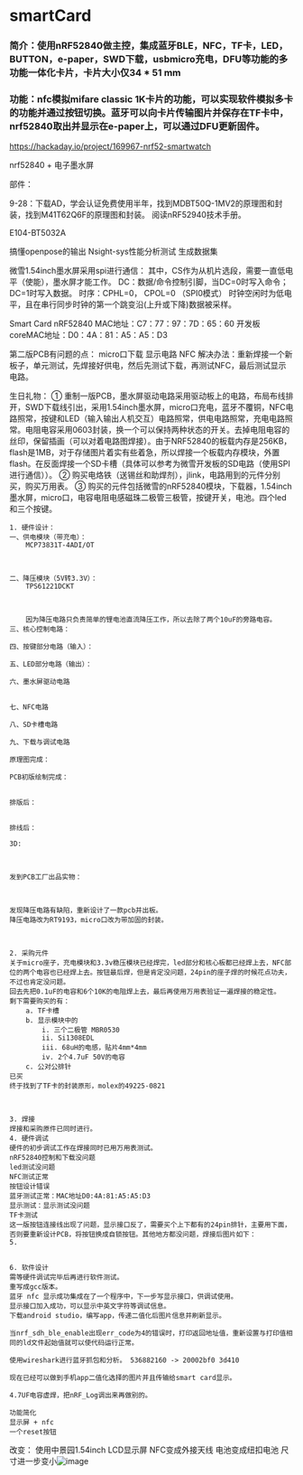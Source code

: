 # smartCard

### 简介：使用nRF52840做主控，集成蓝牙BLE，NFC，TF卡，LED，BUTTON，e-paper，SWD下载，usbmicro充电，DFU等功能的多功能一体化卡片，卡片大小仅34 * 51 mm

### 功能：nfc模拟mifare classic 1K卡片的功能，可以实现软件模拟多卡的功能并通过按钮切换。蓝牙可以向卡片传输图片并保存在TF卡中，nrf52840取出并显示在e-paper上，可以通过DFU更新固件。
https://hackaday.io/project/169967-nrf52-smartwatch

nrf52840 + 电子墨水屏

部件：


9-28：下载AD，学会认证免费使用半年，找到MDBT50Q-1MV2的原理图和封装，找到M41T62Q6F的原理图和封装。
		阅读nRF52940技术手册。

E104-BT5032A

搞懂openpose的输出
Nsight-sys性能分析测试
生成数据集

微雪1.54inch墨水屏采用spi进行通信：
	其中，CS作为从机片选段，需要一直低电平（使能），墨水屏才能工作。
	DC：数据/命令控制引脚，当DC=0时写入命令；DC=1时写入数据。
	时序：CPHL=0， CPOL=0 （SPI0模式）
	时钟空闲时为低电平，且在串行同步时钟的第一个跳变沿(上升或下降)数据被采样。

Smart Card
 nRF52840 MAC地址：C7：77：97：7D：65：60
开发板coreMAC地址：D0：4A：81：A5：A5：D3

第二版PCB有问题的点：
	micro口下载
	显示电路
	NFC
解决办法：重新焊接一个新板子，单元测试，先焊接好供电，然后先测试下载，再测试NFC，最后测试显示电路。

生日礼物：
	① 重制一版PCB，墨水屏驱动电路采用驱动板上的电路，布局布线排开，SWD下载线引出，采用1.54inch墨水屏，micro口充电，蓝牙不覆铜，NFC电路照常，按键和LED（输入输出人机交互）电路照常，供电电路照常，充电电路照常。电阻电容采用0603封装，换一个可以保持两种状态的开关。去掉电阻电容的丝印，保留插画（可以对着电路图焊接）。由于NRF52840的板载内存是256KB，flash是1MB，对于存储图片着实有些着急，所以焊接一个板载内存模块，外置flash。在反面焊接一个SD卡槽（具体可以参考为微雪开发板的SD电路（使用SPI进行通信））。
	② 购买电烙铁（送锡丝和助焊剂），jlink，电路用到的元件分别买，购买万用表。
	③ 购买的元件包括微雪的nRF52840模块，下载器，1.54inch墨水屏，micro口，电容电阻电感磁珠二极管三极管，按键开关，电池。四个led和三个按键。
	
	1. 硬件设计：
	一、供电模块（带充电）：
		MCP73831T-4ADI/OT
		
		
		
	二、降压模块（5V转3.3V）：
		TPS61221DCKT
		
		
		
		因为降压电路只负责简单的锂电池直流降压工作，所以去除了两个10uF的旁路电容。
	三、核心控制电路：
		
	四、按键部分电路（输入）：
		
	五、LED部分电路（输出）：
		
	六、墨水屏驱动电路
		
		
	七、NFC电路
		
	八、SD卡槽电路
		
	九、下载与调试电路
		
	原理图完成：
	
	PCB初版绘制完成：
	
	
	排版后：
	
	
	排线后：
	
	3D:
	
	
	
	发到PCB工厂出品实物：
	
	
	
	发现降压电路有缺陷，重新设计了一款pcb并出板。
	降压电路改为RT9193，micro口改为带加固的封装。
	
	
	
	2. 采购元件
	关于micro座子，充电模块和3.3v稳压模块已经焊完，led部分和核心板都已经焊上去，NFC部位的两个电容也已经焊上去。按钮最后焊，但是肯定没问题，24pin的座子焊的时候花点功夫，不过也肯定没问题。
	回去先把0.1uF的电容和6个10K的电阻焊上去，最后再使用万用表验证一遍焊接的稳定性。
	剩下需要购买的有：
		a. TF卡槽
		b. 显示模块中的
			i. 三个二极管 MBR0530
			ii. Si1308EDL
			iii. 68uH的电感，贴片4mm*4mm
			iv. 2个4.7uF 50V的电容
		c. 公对公排针
	已买
	终于找到了TF卡的封装原形，molex的49225-0821
	
			
			
	3. 焊接
	焊接和采购原件已同时进行。
	4. 硬件调试
	硬件的初步调试工作在焊接同时已用万用表测试。
	nRF52840控制和下载没问题
	led测试没问题
	NFC测试正常
	按钮设计错误
	蓝牙测试正常：MAC地址D0:4A:81:A5:A5:D3
	显示测试：显示测试没问题
	TF卡测试
	这一版按钮连接线出现了问题，显示接口反了，需要买个上下都有的24pin排针，主要用下面，否则要重新设计PCB，将按钮换成自锁按钮。其他地方都没问题，焊接后图片如下：
	5. 
	
	
	6. 软件设计
	需等硬件调试完毕后再进行软件测试。
	重写成gcc版本。
	蓝牙 nfc 显示成功集成在了一个程序中，下一步写显示接口，供调试使用。
	显示接口加入成功，可以显示中英文字符等调试信息。
	下载android studio，编写app，传递二值化后图片信息并刷新显示。
	
	当nrf_sdh_ble_enable出现err_code为4的错误时，打印返回地址值，重新设置与打印值相同的ld文件起始值就可以使代码运行正常。
	
	使用wireshark进行蓝牙抓包和分析。 536882160 -> 20002bf0 3d410

	现在已经可以做到手机app二值化选择的图片并且传输给smart card显示。
	
	4.7UF电容虚焊，把nRF_Log调出来再做别的。
	
	功能简化
	显示屏 + nfc
	一个reset按钮
	
改变：
	使用中景园1.54inch LCD显示屏
	NFC变成外接天线
	电池变成纽扣电池
尺寸进一步变小![image](https://user-images.githubusercontent.com/24819521/144950962-bb27b810-61f2-4dec-b710-68e5b3885197.png)
